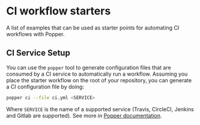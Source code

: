 # CI workflow starters

A list of examples that can be used as starter points for automating 
CI workflows with Popper.

## CI Service Setup

You can use the `popper` tool to generate configuration files that are 
consumed by a CI service to automatically run a workflow. Assuming you 
place the starter workflow on the root of your repository, you can 
generate a CI configuration file by doing:

```bash
popper ci --file ci.yml <SERVICE>
```

Where `SERVICE` is the name of a supported service (Travis, CircleCI, 
Jenkins and Gitlab are supported). See more in [Popper 
documentation](../docs/sections/cli_features.md#continuously-validating-a-workflow).
